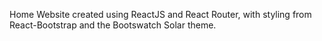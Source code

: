 Home Website created using ReactJS and React Router, with styling from React-Bootstrap and the Bootswatch Solar theme.
